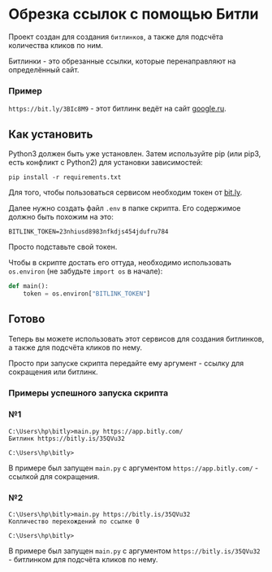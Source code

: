 # Обрезка ссылок с помощью Битли
Проект создан для создания `битлинков`, а также для подсчёта количества кликов по ним.

Битлинки - это обрезанные ссылки, которые перенаправляют на определённый сайт.
### Пример
`https://bit.ly/3BIc8M9` - этот битлинк ведёт на сайт [google.ru](https://www.google.com/).

## Как установить

Python3 должен быть уже установлен. Затем используйте pip (или pip3, есть конфликт с Python2) для установки зависимостей:

    pip install -r requirements.txt

Для того, чтобы пользоваться сервисом необходим токен от [bit.ly](https://app.bitly.com/).

Далее нужно создать файл `.env` в папке скрипта. Его содержимое должно быть похожим на это:

    BITLINK_TOKEN=23nhiusd8983nfkdjs454jdufru784
Просто подставьте свой токен.


Чтобы в скрипте достать его оттуда, необходимо использовать `os.environ` (не забудьте `import os` в начале):
```python
def main():
    token = os.environ["BITLINK_TOKEN"]
```

## Готово
Теперь вы можете использовать этот сервисов для создания битлинков,
а также для подсчёта кликов по нему.

Просто при запуске скрипта передайте ему аргумент - ссылку для сокращения или битлинк.

### Примеры успешного запуска скрипта

### №1
    C:\Users\hp\bitly>main.py https://app.bitly.com/
    Битлинк https://bitly.is/35QVu32

    C:\Users\hp\bitly>
В примере был запущен `main.py` с аргументом `https://app.bitly.com/` - ссылкой для сокращения.

### №2
    C:\Users\hp\bitly>main.py https://bitly.is/35QVu32
    Колличество перехождений по ссылке 0

    C:\Users\hp\bitly>
В примере был запущен `main.py` с аргументом `https://bitly.is/35QVu32` - битлинком для подсчёта кликов по нему.
